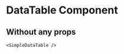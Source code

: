 <script setup lang="ts">
import {SimpleDataTable} from 'simple-ui-vue'
</script>

# DataTable Component

## Without any props

<SimpleDataTable/>

```vue
<SimpleDataTable />
```